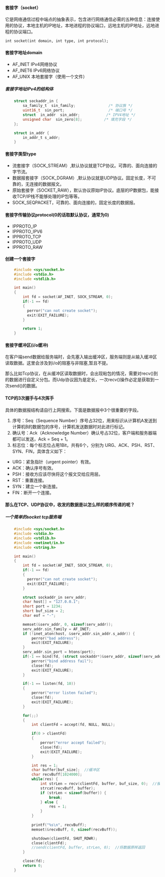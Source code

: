 #### 套接字（socket）
它是网络通信过程中端点的抽象表示，包含进行网络通信必需的五种信息：连接使用的协议，本地主机的IP地址，本地进程的协议端口，远地主机的IP地址，远地进程的协议端口。

    int socket(int domain, int type, int protocol);

#### 套接字地址domain
- AF_INET IPv4网络协议
- AF_INET6 IPv6网络协议
- AF_UNIX 本地套接字（使用一个文件）

##### 套接字地址IPv4的结构体

```c
    struct sockaddr_in {
        sa_family_t  sin_family;               /* 协议族 */
        uint16_t  sin_port;                    /* 端口号 */
        struct  in_addr  sin_addr;            /* IPV4地址 */
        unsigned char  sin_zero[8];          /* 填充字段 */
    };

    struct in_addr {
        in_addr_t s_addr;
    }

```
#### 套接字类型type
- 流套接字（SOCK_STREAM）,默认协议就是TCP协议。可靠的、面向连接的字节流。
- 数据报套接字（SOCK_DGRAM）,默认协议就是UDP协议。固定长度，不可靠的，无连接的数据报文。
- 原始套接字（SOCKET_RAW），默认协议原始IP协议。底层的IP数据包，能接收TCP/IP栈不能够处理的IP包等等。
- SOCK_SEQPACKET，可靠的、面向连接的，固定长度的数据报。

#### 套接字传输协议protocol(0的话取默认协议，通常为0)
- IPPROTO_IP
- IPPROTO_IPV6
- IPPROTO_TCP
- IPPROTO_UDP
- IPPROTO_RAW

#### 创建一个套接字

```c 
    #include <sys/socket.h>
    #include <stdio.h>
    #include <stdlib.h>

    int main()
    {
        int fd = socket(AF_INET, SOCK_STREAM, 0);
        if(-1 == fd)
        {
          perror("can not create socket");
          exit(EXIT_FAILURE);
        }

        return 1;
    }

```

#### 套接字缓冲区(i/o缓冲)
在客户端send数据给服务端时，会先塞入输出缓冲区，服务端则是从输入缓冲区读取数据。这里会涉及到i/o的阻塞与非阻塞,暂且不提。

那么比如Tcp协议，在从缓冲区读取数据时，会出现粘包的情况，需要对recv()到的数据进行自定义分包。而Udp协议因为是定长，一次recv()操作必定是获取到一次send()的数据。

#### TCP的3次握手与4次挥手
具体的数据报结构请自行上网搜索。下面是数据报中3个很重要的字段。
1) 序号：Seq（Sequence Number）序号占32位，用来标识从计算机A发送到计算机B的数据包的序号，计算机发送数据时对此进行标记。
2) 确认号：Ack（Acknowledge Number）确认号占32位，客户端和服务器端都可以发送，Ack = Seq + 1。
3) 标志位：每个标志位占用1Bit，共有6个，分别为 URG、ACK、PSH、RST、SYN、FIN，具体含义如下：
- URG：紧急指针（urgent pointer）有效。
- ACK：确认序号有效。
- PSH：接收方应该尽快将这个报文交给应用层。
- RST：重置连接。
- SYN：建立一个新连接。
- FIN：断开一个连接。

#### 那么在TCP、UDP协议中，收发的数据是以怎么样的顺序传递的呢？


##### 一个简单的socket tcp服务端

```c 
    #include <sys/socket.h>
    #include <stdio.h>
    #include <stdlib.h>
    #include <netinet/in.h>
    #include <string.h>

    int main()
    {
        int fd = socket(AF_INET, SOCK_STREAM, 0);
        if(-1 == fd)
        {
          perror("can not create socket");
          exit(EXIT_FAILURE);
        }

        struct sockaddr_in serv_addr;
        char host[] = "127.0.0.1";
        short port = 1234;
        short buf_size = 2;
        char eof = "-";

        memset(&serv_addr, 0, sizeof(serv_addr));
        serv_addr.sin_family = AF_INET;
        if (!inet_aton(host, &serv_addr.sin_addr.s_addr)) {
            perror("bad address");
            exit(EXIT_FAILURE);
        }
        serv_addr.sin_port = htons(port);
        if(-1 == bind(fd, (struct sockaddr*)&serv_addr, sizeof(serv_addr))) {
            perror("bind address fail");
            close(fd);
            exit(EXIT_FAILURE);
        }

        if(-1 == listen(fd, 10))
        {
            perror("error listen failed");
            close(fd);
            exit(EXIT_FAILURE);
        }

        for(;;)
        {
            int clientFd = accept(fd, NULL, NULL);

            if(0 > clientFd)
            {
                perror("error accept failed");
                close(fd);
                exit(EXIT_FAILURE);
            }

            int res = 1;
            char buffer[buf_size];  //缓冲区
            char recvBuff[1024000];
            while(res) {
                int strLen = recv(clientFd, buffer, buf_size, 0);  //接收客户端发来的数据
                strcat(recvBuff, buffer);
                if (strLen < sizeof(buffer)) {
                    break;
                } else {
                    res = 1;
                }
            }
            
            printf("%s\n", recvBuff);
            memset(&recvBuff, 0, sizeof(recvBuff));

            shutdown(clientFd, SHUT_RDWR);
            close(clientFd);
            //send(clientFd, buffer, strLen, 0);  //将数据原样返回
        }

        close(fd);
        return 0;
    }

```